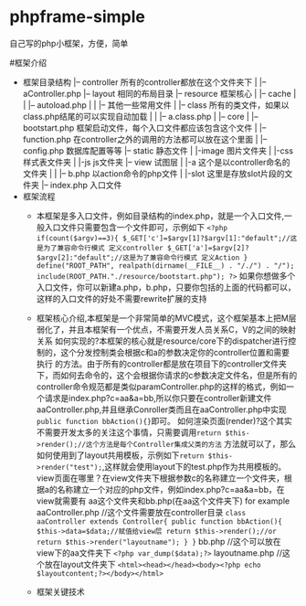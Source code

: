 phpframe-simple
===============

自己写的php小框架，方便，简单

#框架介绍
 * 框架目录结构
    |– controller 所有的controller都放在这个文件夹下
    | |– aController.php
    |– layout 相同的布局目录
    |– resource   框架核心
    | |– cache
    | | |– autoload.php
    | | |– 其他一些常用文件
    | |– class   所有的类文件，如果以class.php结尾的可以实现自动加载
    | | |– a.class.php
    | |– core
    | |– bootstart.php 框架启动文件，每个入口文件都应该包含这个文件
    | |– function.php  在controller之外的调用的方法都可以放在这个里面
    | |– config.php    数据库配置等等
    |– static   静态文件
    | |-image   图片文件夹
    | |-css     样式表文件夹
    | |-js      js文件夹
    |– view     试图层
    | |-a    这个是以controller命名的文件夹
    | | |– b.php   以action命令的php文件
    | |-slot  这里是存放slot片段的文件夹
    |– index.php 入口文件
 * 框架流程
   * 本框架是多入口文件，例如目录结构的index.php，就是一个入口文件,一般入口文件只需要包含一个文件即可，示例如下
   `<?php
        if(count($argv)==3){
            $_GET['c']=$argv[1]?$argv[1]:"default";//这是为了兼容命令行模式 定义controller
            $_GET['a']=$argv[2]?$argv[2]:"default";//这是为了兼容命令行模式 定义Action
        }
        define("ROOT_PATH", realpath(dirname(__FILE__) . "/./") . "/");
        include(ROOT_PATH."./resource/bootstart.php");
   ?>`
 如果你想做多个入口文件，你可以新建a.php，b.php，只要你包括的上面的代码都可以，这样的入口文件的好处不需要rewrite扩展的支持

   * 框架核心介绍,本框架是一个非常简单的MVC模式，这个框架基本上把M层弱化了，并且本框架有一个优点，不需要开发人员关系C，V的之间的映射关系
     如何实现的?本框架的核心就是resource/core下的dispatcher进行控制的，这个分发控制类会根据c和a的参数决定你的controller位置和需要执行
     的方法。由于所有的controller都是放在项目下的controller文件夹下，而如何去命令的，这个会根据你请求的c参数决定文件名，但是所有的
     controller命令规范都是类似paramController.php的这样的格式，例如一个请求是index.php?c=aa&a=bb,所以你只要在controller新建文件
     aaController.php,并且继承Conroller类而且在aaController.php中实现`public function bbAction(){}`即可。
     如何渲染页面(render)?这个其实不需要开发太多的关注这个事情，只需要调用`return $this->render();//这个方法是每个Controller集成父类的方法`
     方法就可以了，那么如何使用到了layout共用模板，示例如下`return $this->render("test");`,这样就会使用layout下的test.php作为共用模板的。
     view页面在哪里？在view文件夹下根据参数c的名称建立一个文件夹，根据a的名称建立一个对应的php文件，例如index.php?c=aa&a=bb，在view就需要有
     aa这个文件夹和bb.php(在aa这个文件夹下)
     for example
        aaController.php //这个文件需要放在controller目录
          `class aaController extends Controller{
                public function bbAction(){
                     $this->data=$data;//赋值给view层
                     return $this->render();//or return $this->render("layoutname");
                }
           }`
        bb.php //这个可以放在view下的aa文件夹下
           `<?php var_dump($data);?>`
        layoutname.php //这个放在layout文件夹下
            `<html><head></head><body><?php echo $layoutcontent;?></body></html>`
   * 框架关键技术

